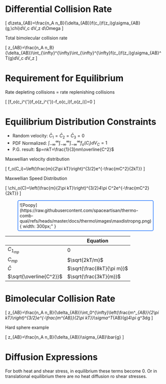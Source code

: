 # Differential Collision Rate

\[
d\zeta_{AB}=\frac{n_A n_B}{\delta_{AB}}f(c_i)f(z_i)g\sigma_{AB}(g,\chi)dV_c dV_z d\Omega
\]

Total bimolecular collision rate

\[
z_{AB}=\frac{n_A n_B}{\delta_{AB}}\int_{\infty}^{\infty}\int_{\infty}^{\infty}f(c_i)f(z_i)g\sigma_{AB}^T(g)dV_c dV_z
\]

# Requirement for Equilibrium

Rate depleting collisions = rate replenishing collisions

\[
[f_o(c_i^{'})f_o(z_i^{'})-f_o(c_i)f_o(z_i)]=0
\]

# Equilibrium Distribution Constraints

- Random velocity: $\bar{C}_1=\bar{C}_2=\bar{C}_3=0$
- PDF Normalized: $\int_{-\infty}^{\infty}\int_{-\infty}^{\infty}\int_{-\infty}^{\infty}f_o(C_i)dV_C=1$
- P.G. result: $p=nkT=\frac{1}{3}nm\overline{C^2}$

Maxwellian velocity distribution

\[
f_o(C_i)=\left(\frac{m}{2\pi kT}\right)^{3/2}e^{-\frac{mC^2}{2kT}}
\]

Maxwellian Speed Distribution

\[
\chi_o(C)=\left(\frac{m}{2\pi kT}\right)^{3/2}4\pi C^2e^{-\frac{mC^2}{2kT}}
\]

<figure markdown="span" style="display: table; border: 2px solid rgb(68, 138, 255); padding: 5px; border-radius: 5px;">
    ![Poopy](https://raw.githubusercontent.com/spaceartisan/thermo-comb-qual/refs/heads/master/docs/thermo\images\maxdistropng.png){ width: 300px;" }
</figure>

|| Equation |
| --- | --- |
| $C_{1_{mp}}$ | 0 |
| $C_{mp}$ | $\sqrt{2kT/m}$ |
| $\bar{C}$| $\sqrt{\frac{8kT}{\pi m}}$ |
| $\sqrt{\overline{C^2}}$| $\sqrt{\frac{3kT}{m}}$ |

# Bimolecular Collision Rate

\[
    z_{AB}=\frac{n_A n_B}{\delta_{AB}}\int_0^{\infty}\left(\frac{m^*_{AB}}{2\pi kT}\right)^{3/2}e^{-\frac{m^*_{AB}}{2\pi kT}}\sigma^T_{AB}(g)4\pi g^3dg
\]

Hard sphere example

\[
z_{AB}=\frac{n_A n_B}{\delta_{AB}}\sigma_{AB}\bar{g}
\]

# Diffusion Expressions

For both heat and shear stress, in equilibrium these terms become 0. Or in translational equilibrium there are no heat diffusion ro shear stresses.
